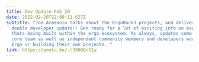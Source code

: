 ```yaml
---
title: Dev Update Feb 20
date: 2022-02-20T22:08:11.627Z
subtitle: "Joe Armeanio talks about the ErgoHack3 projects, and delivers a
  double developer update!! Get ready for a lot of exciting info on everything
  thats being built within the ergo ecosystem. As always, updates come from both
  core team as well as independent community members and developers working on
  Ergo or building their own projects. "
link: https://youtu.be/-l390QBcSIw
---
```

